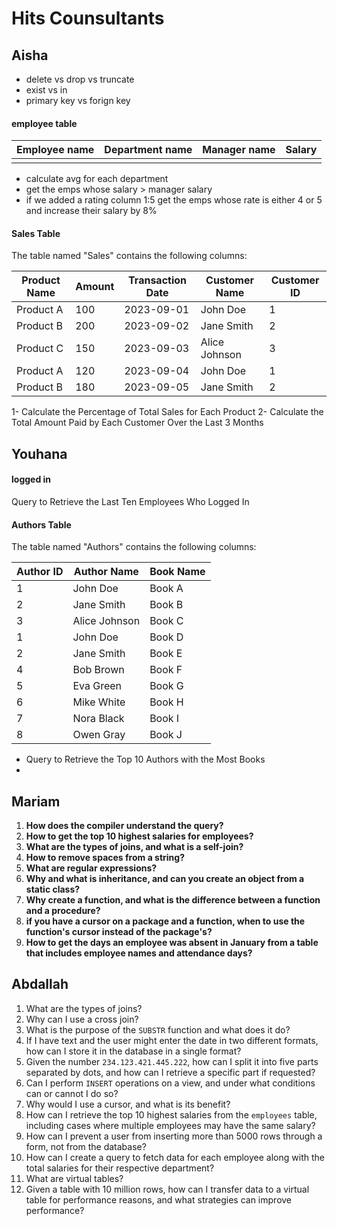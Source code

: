 
# Hits Counsultants
## Aisha
- delete vs drop vs truncate
- exist vs in 
- primary key vs forign key
#### employee table 

| Employee name<br> | Department name | Manager name | Salary |
| ----------------- | --------------- | ------------ | ------ |
|                   |                 |              |        |
- calculate avg for each department
- get the emps whose salary > manager salary 
- if we added a rating column 1:5 get the emps whose rate is either 4 or 5 and increase their salary by 8%

#### Sales Table

The table named "Sales" contains the following columns:

| Product Name | Amount | Transaction Date | Customer Name | Customer ID |
|--------------|--------|------------------|---------------|-------------|
| Product A    | 100    | 2023-09-01       | John Doe      | 1           |
| Product B    | 200    | 2023-09-02       | Jane Smith    | 2           |
| Product C    | 150    | 2023-09-03       | Alice Johnson | 3           |
| Product A    | 120    | 2023-09-04       | John Doe      | 1           |
| Product B    | 180    | 2023-09-05       | Jane Smith    | 2           |
1-  Calculate the Percentage of Total Sales for Each Product
2- Calculate the Total Amount Paid by Each Customer Over the Last 3 Months

## Youhana 

#### logged in

 Query to Retrieve the Last Ten Employees Who Logged In
#### Authors Table
The table named "Authors" contains the following columns:

| Author ID | Author Name | Book Name |
|-----------|-------------|-----------|
| 1         | John Doe    | Book A    |
| 2         | Jane Smith  | Book B    |
| 3         | Alice Johnson | Book C |
| 1         | John Doe    | Book D    |
| 2         | Jane Smith  | Book E    |
| 4         | Bob Brown   | Book F    |
| 5         | Eva Green   | Book G    |
| 6         | Mike White  | Book H    |
| 7         | Nora Black  | Book I    |
| 8         | Owen Gray   | Book J    |
-  Query to Retrieve the Top 10 Authors with the Most Books
-
## Mariam
1. **How does the compiler understand the query?**
2. **How to get the top 10 highest salaries for employees?**
3. **What are the types of joins, and what is a self-join?**
4. **How to remove spaces from a string?**
5. **What are regular expressions?**
6. **Why and what is inheritance, and can you create an object from a static class?**
7. **Why create a function, and what is the difference between a function and a procedure?**
8. **if you have  a cursor on a package and a function, when to  use the function's cursor  instead of the package's?**
9. **How to get the days an employee was absent in January from a table that includes employee names and attendance days?**
## Abdallah

1. What are the types of joins?
2. Why can I use a cross join?
3. What is the purpose of the `SUBSTR` function and what does it do?
4. If I have text and the user might enter the date in two different formats, how can I store it in the database in a single format?
5. Given the number `234.123.421.445.222`, how can I split it into five parts separated by dots, and how can I retrieve a specific part if requested?
6. Can I perform `INSERT` operations on a view, and under what conditions can or cannot I do so?
7. Why would I use a cursor, and what is its benefit?
8. How can I retrieve the top 10 highest salaries from the `employees` table, including cases where multiple employees may have the same salary?
9. How can I prevent a user from inserting more than 5000 rows through a form, not from the database?
10. How can I create a query to fetch data for each employee along with the total salaries for their respective department?
11. What are virtual tables?
12. Given a table with 10 million rows, how can I transfer data to a virtual table for performance reasons, and what strategies can improve performance?